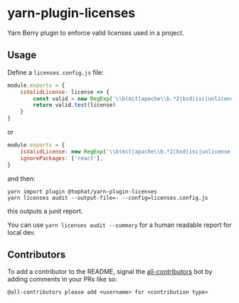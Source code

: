 # yarn-plugin-licenses

Yarn Berry plugin to enforce valid licenses used in a project.

## Usage

Define a `licenses.config.js` file:

```js
module.exports = {
    isValidLicense: license => {
        const valid = new RegExp('\\b(mit|apache\\b.*2|bsd|isc|unlicense)\\b', 'i')
        return valid.test(license)
    }
}
```

or

```js
module.exports = {
    isValidLicense: new RegExp('\\b(mit|apache\\b.*2|bsd|isc|unlicense)\\b', 'i'),
    ignorePackages: ['react'],
}
```

and then:

```
yarn import plugin @tophat/yarn-plugin-licenses
yarn licenses audit --output-file=- --config=licenses.config.js
```

this outputs a junit report.

You can use `yarn licenses audit --summary` for a human readable report for local dev.

## Contributors

<!-- ALL-CONTRIBUTORS-LIST:START - Do not remove or modify this section -->
<!-- ALL-CONTRIBUTORS-LIST:END -->

To add a contributor to the README, signal the [all-contributors](https://allcontributors.org/) bot by adding comments in your PRs like so:

```
@all-contributors please add <username> for <contribution type>
```
